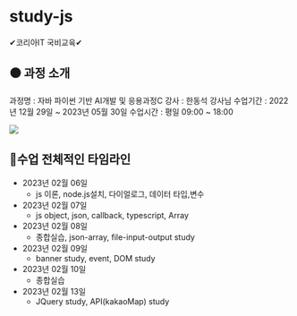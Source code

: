 # study-js

✔코리아IT 국비교육✔

<h2>⚫ 과정 소개</h2>
과정명 : 자바 파이썬 기반 AI개발 및 응용과정C
강사 : 한동석 강사님
수업기간 : 2022년 12월 29일 ~ 2023년 05월 30일
수업시간 : 평일 09:00 ~ 18:00

![](../header.png)

## 🎈수업 전체적인 타임라인

* 2023년 02월 06일
    * js 이론, node.js설치, 다이얼로그, 데이터 타입,변수
* 2023년 02월 07일
    * js object, json, callback, typescript, Array
* 2023년 02월 08일
    * 종합실습, json-array, file-input-output study
* 2023년 02월 09일
    * banner study, event, DOM study
* 2023년 02월 10일
    * 종합실습
* 2023년 02월 13일
    * JQuery study, API(kakaoMap) study
